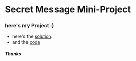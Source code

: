 # Secret Message Mini-Project

### here's my Project :)

 - here's the [solution](https://github.com/doct0rX/Udacity/tree/master/FullStack/lessons/lesson17/prank_solution).
 - and the [code](https://github.com/doct0rX/Udacity/blob/master/FullStack/lessons/lesson17/prank_solution/rename_files.py)

##### Thanks
